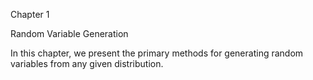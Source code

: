 Chapter 1

Random Variable Generation

In this chapter, we present the primary methods for generating random variables
from any given distribution.
